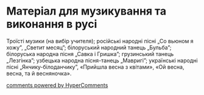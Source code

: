 <div id="hypercomments_widget" class="js-hypercomments-widget invisible"></div>

# Матеріал для музикування  та виконання в русі

Троїсті музики (на вибір учителя);  російські народні пісні „Со  вьюном я хожу”, „Светит месяц”; білоруський народний танець „Бульба”; білоруська народна пісня „Савка і Гришка”; грузинський танець „Лезгінка”; узбецька народна пісня-танець „Мавригі”; українські народні пісні „Янчику-білоданчику”, «Прийшла весна з квітами», «Ой весна,  весна, та й весняночка». 

<div class="js-hypercomments-container">
    <a href="http://hypercomments.com" class="hc-link" title="comments widget">comments powered by HyperComments</a>
</div>